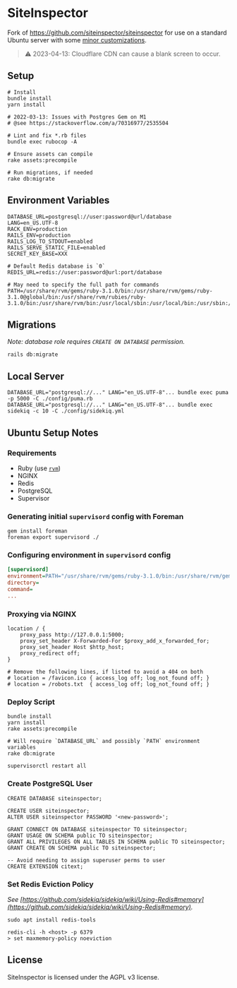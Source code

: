 # SiteInspector

Fork of https://github.com/siteinspector/siteinspector for use on a standard Ubuntu server with some [minor
customizations](https://github.com/siteinspector/siteinspector/compare/master...diglactic:siteinspector:main).

> ⚠️ 2023-04-13: Cloudflare CDN can cause a blank screen to occur.

## Setup

```shell
# Install
bundle install
yarn install

# 2022-03-13: Issues with Postgres Gem on M1
# @see https://stackoverflow.com/a/70316977/2535504

# Lint and fix *.rb files
bundle exec rubocop -A

# Ensure assets can compile
rake assets:precompile  

# Run migrations, if needed
rake db:migrate
```

## Environment Variables

```dotenv
DATABASE_URL=postgresql://user:password@url/database
LANG=en_US.UTF-8
RACK_ENV=production
RAILS_ENV=production
RAILS_LOG_TO_STDOUT=enabled
RAILS_SERVE_STATIC_FILE=enabled
SECRET_KEY_BASE=XXX

# Default Redis database is `0`
REDIS_URL=redis://user:password@url:port/database

# May need to specify the full path for commands
PATH=/usr/share/rvm/gems/ruby-3.1.0/bin:/usr/share/rvm/gems/ruby-3.1.0@global/bin:/usr/share/rvm/rubies/ruby-3.1.0/bin:/usr/share/rvm/bin:/usr/local/sbin:/usr/local/bin:/usr/sbin:/usr/bin:/sbin:/bin:/usr/games:/usr/local/games:/snap/bin:/home/siteinspector/.rvm/bin
```

## Migrations

_Note: database role requires `CREATE ON DATABASE` permission._

```shell
rails db:migrate
```

## Local Server

```shell
DATABASE_URL="postgresql://..." LANG="en_US.UTF-8"... bundle exec puma -p 5000 -C ./config/puma.rb
DATABASE_URL="postgresql://..." LANG="en_US.UTF-8"... bundle exec sidekiq -c 10 -C ./config/sidekiq.yml
```

## Ubuntu Setup Notes

### Requirements

- Ruby (use [`rvm`](https://github.com/rvm/ubuntu_rvm))
- NGINX
- Redis
- PostgreSQL
- Supervisor

### Generating initial `supervisord` config with Foreman

```shell
gem install foreman
foreman export supervisord ./
```

### Configuring environment in `supervisord` config

```ini
[supervisord]
environment=PATH="/usr/share/rvm/gems/ruby-3.1.0/bin:/usr/share/rvm/gems/ruby-3.1.0@global/bin:/usr/share/rvm/rubies/ruby-3.1.0/bin:/usr/share/rvm/bin:/usr/local/sbin:/usr/local/bin:/usr/sbin:/usr/bin:/sbin:/bin:/usr/games:/usr/local/games:/snap/bin:/home/siteinspector/.rvm/bin",DATABASE_URL="postgresql://...",LANG="en_US.UTF-8"...
directory=
command=
...
```

### Proxying via NGINX

```shell
location / {
    proxy_pass http://127.0.0.1:5000;
    proxy_set_header X-Forwarded-For $proxy_add_x_forwarded_for;
    proxy_set_header Host $http_host;
    proxy_redirect off;
}

# Remove the following lines, if listed to avoid a 404 on both
# location = /favicon.ico { access_log off; log_not_found off; }
# location = /robots.txt  { access_log off; log_not_found off; }
```

### Deploy Script

```shell
bundle install
yarn install
rake assets:precompile

# Will require `DATABASE_URL` and possibly `PATH` environment variables
rake db:migrate

supervisorctl restart all
```

### Create PostgreSQL User

```postgresql
CREATE DATABASE siteinspector;

CREATE USER siteinspector;
ALTER USER siteinspector PASSWORD '<new-password>';

GRANT CONNECT ON DATABASE siteinspector TO siteinspector;
GRANT USAGE ON SCHEMA public TO siteinspector;
GRANT ALL PRIVILEGES ON ALL TABLES IN SCHEMA public TO siteinspector;
GRANT CREATE ON SCHEMA public TO siteinspector;

-- Avoid needing to assign superuser perms to user
CREATE EXTENSION citext;
```

### Set Redis Eviction Policy

_See [https://github.com/sidekiq/sidekiq/wiki/Using-Redis#memory](https://github.com/sidekiq/sidekiq/wiki/Using-Redis#memory)._

```shell
sudo apt install redis-tools

redis-cli -h <host> -p 6379
> set maxmemory-policy noeviction
```

## License

SiteInspector is licensed under the AGPL v3 license.
